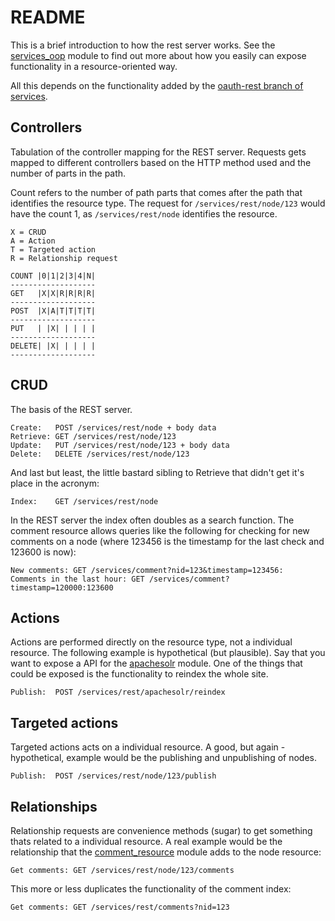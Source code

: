README
===================

This is a brief introduction to how the rest server works. See the [services_oop][services_oop] module to find out more about how you easily can expose functionality in a resource-oriented way.

All this depends on the functionality added by the [oauth-rest branch of services][oauth-rest].

Controllers
-------------------

Tabulation of the controller mapping for the REST server. Requests gets mapped to different controllers based on the HTTP method used and the number of parts in the path.

Count refers to the number of path parts that comes after the path that identifies the resource type. The request for `/services/rest/node/123` would have the count 1, as `/services/rest/node` identifies the resource.

    X = CRUD
    A = Action
    T = Targeted action
    R = Relationship request

    COUNT |0|1|2|3|4|N|
    -------------------
    GET   |X|X|R|R|R|R|
    -------------------
    POST  |X|A|T|T|T|T|
    -------------------
    PUT   | |X| | | | |
    -------------------
    DELETE| |X| | | | |
    -------------------

CRUD
-------------------

The basis of the REST server.

    Create:   POST /services/rest/node + body data
    Retrieve: GET /services/rest/node/123
    Update:   PUT /services/rest/node/123 + body data
    Delete:   DELETE /services/rest/node/123

And last but least, the little bastard sibling to Retrieve that didn't get it's place in the acronym: 

    Index:    GET /services/rest/node

In the REST server the index often doubles as a search function. The comment resource allows queries like the following for checking for new comments on a node (where 123456 is the timestamp for the last check and 123600 is now):

    New comments: GET /services/comment?nid=123&timestamp=123456:
    Comments in the last hour: GET /services/comment?timestamp=120000:123600

Actions
-------------------

Actions are performed directly on the resource type, not a individual resource. The following example is hypothetical (but plausible). Say that you want to expose a API for the [apachesolr][apachesolr] module. One of the things that could be exposed is the functionality to reindex the whole site.

    Publish:  POST /services/rest/apachesolr/reindex

Targeted actions
-------------------

Targeted actions acts on a individual resource. A good, but again - hypothetical, example would be the publishing and unpublishing of nodes. 

    Publish:  POST /services/rest/node/123/publish

Relationships
-------------------

Relationship requests are convenience methods (sugar) to get something thats related to a individual resource. A real example would be the relationship that the [comment_resource][comment_resource] module adds to the node resource:

    Get comments: GET /services/rest/node/123/comments

This more or less duplicates the functionality of the comment index:

    Get comments: GET /services/rest/comments?nid=123

[apachesolr]: http://backdrop.org/project/apachesolr "Apache Solr Search Integration"
[comment_resource]: http://github.com/hugowetterberg/comment_resource "Comment resource"
[services_oop]: http://github.com/hugowetterberg/services_oop "Services OOP"
[oauth-rest]: http://github.com/hugowetterberg/services/tree/oauth-rest "Services oAuth REST branch"